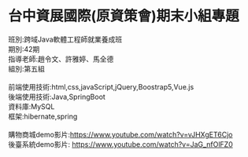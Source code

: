 # 台中資展國際(原資策會)期末小組專題

班別:跨域Java軟體工程師就業養成班<br>
期別:42期<br>
指導老師:趙令文、許雅婷、馬全德<br>
組別:第五組<br>
<br>
前端使用技術:html,css,javaScript,jQuery,Boostrap5,Vue.js<br>
後端使用技術:Java,SpringBoot<br>
資料庫:MySQL<br>
框架:hibernate,spring<br>
<br>
購物商城demo影片:https://www.youtube.com/watch?v=vJHXgET6Cjo
<br>
後臺系統demo影片:
https://www.youtube.com/watch?v=JaG_nfOlFZ0
